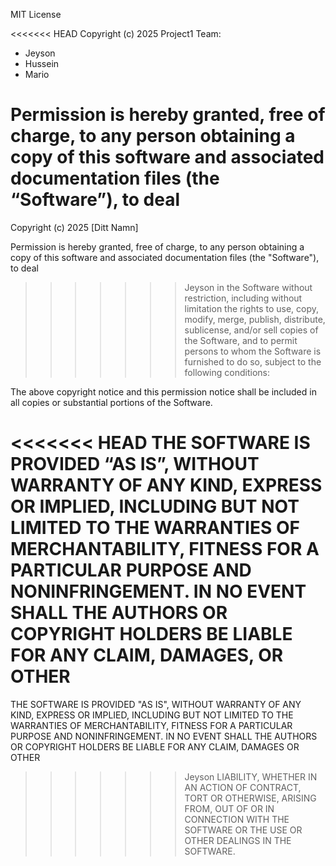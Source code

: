 MIT License

<<<<<<< HEAD
Copyright (c) 2025 Project1 Team:
- Jeyson
- Hussein
- Mario

Permission is hereby granted, free of charge, to any person obtaining a copy
of this software and associated documentation files (the “Software”), to deal
=======
Copyright (c) 2025 [Ditt Namn]

Permission is hereby granted, free of charge, to any person obtaining a copy
of this software and associated documentation files (the "Software"), to deal
>>>>>>> Jeyson
in the Software without restriction, including without limitation the rights
to use, copy, modify, merge, publish, distribute, sublicense, and/or sell
copies of the Software, and to permit persons to whom the Software is
furnished to do so, subject to the following conditions:

The above copyright notice and this permission notice shall be included in
all copies or substantial portions of the Software.

<<<<<<< HEAD
THE SOFTWARE IS PROVIDED “AS IS”, WITHOUT WARRANTY OF ANY KIND, EXPRESS OR
IMPLIED, INCLUDING BUT NOT LIMITED TO THE WARRANTIES OF MERCHANTABILITY,
FITNESS FOR A PARTICULAR PURPOSE AND NONINFRINGEMENT. IN NO EVENT SHALL THE
AUTHORS OR COPYRIGHT HOLDERS BE LIABLE FOR ANY CLAIM, DAMAGES, OR OTHER
=======
THE SOFTWARE IS PROVIDED "AS IS", WITHOUT WARRANTY OF ANY KIND, EXPRESS OR
IMPLIED, INCLUDING BUT NOT LIMITED TO THE WARRANTIES OF MERCHANTABILITY,
FITNESS FOR A PARTICULAR PURPOSE AND NONINFRINGEMENT. IN NO EVENT SHALL THE
AUTHORS OR COPYRIGHT HOLDERS BE LIABLE FOR ANY CLAIM, DAMAGES OR OTHER
>>>>>>> Jeyson
LIABILITY, WHETHER IN AN ACTION OF CONTRACT, TORT OR OTHERWISE, ARISING FROM,
OUT OF OR IN CONNECTION WITH THE SOFTWARE OR THE USE OR OTHER DEALINGS IN
THE SOFTWARE.
